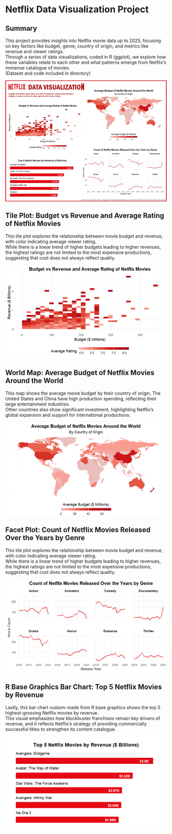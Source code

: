 # Netflix Data Visualization Project

## Summary
This project provides insights into Netflix movie data up to 2025, focusing on key factors like budget, genre, country of origin, and metrics like revenue and viewer ratings.  
Through a series of data visualizations, coded in R (ggplot), we explore how these variables relate to each other and what patterns emerge from Netflix’s immense catalogue of movies.  
(Dataset and code included in directory)


![Netflix Data Visualization](netflix_data_viz_onepager.jpg)

## Tile Plot: Budget vs Revenue and Average Rating of Netflix Movies
This tile plot explores the relationship between movie budget and revenue, with color indicating average viewer rating.  
While there is a linear trend of higher budgets leading to higher revenues, the highest ratings are not limited to the most expensive productions, suggesting that cost does not always reflect quality.

![Tile Plot](netflix_tileplot.png)


## World Map: Average Budget of Netflix Movies Around the World
This map shows the average movie budget by their country of origin. The United States and China have high production spending, reflecting their large entertainment industries.  
Other countries also show significant investment, highlighting Netflix’s global expansion and support for international productions.

![World Map](netflix_worldmap.png)


## Facet Plot: Count of Netflix Movies Released Over the Years by Genre
This tile plot explores the relationship between movie budget and revenue, with color indicating average viewer rating.  
While there is a linear trend of higher budgets leading to higher revenues, the highest ratings are not limited to the most expensive productions, suggesting that cost does not always reflect quality.

![Facet Plot](netflix_facetgraph.png)


## R Base Graphics Bar Chart: Top 5 Netflix Movies by Revenue
Lastly, this bar chart custom-made from R base graphics shows the top 5 highest-grossing Netflix movies by revenue.  
This visual emphasizes how blockbuster franchises remain key drivers of revenue, and it reflects Netflix’s strategy of providing commercially successful titles to strengthen its content catalogue.

![Bar Chart](netflix_barchart.png)
